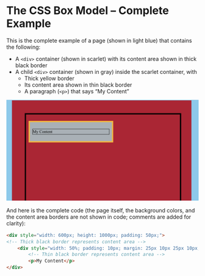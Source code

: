 # The CSS Box Model – Complete Example

This is the complete example of a page (shown in light blue) that contains the following:

- A `<div>` container (shown in scarlet) with its content area shown in thick black border
- A child `<div>` container (shown in gray) inside the scarlet container, with
    - Thick yellow border
    - Its content area shown in thin black border
    - A paragraph (`<p>`) that says “My Content”

![](../images/html-css/Box-model-example-3-1024x536.png)

And here is the complete code (the page itself, the background colors, and the content area borders are not shown in code; comments are added for clarity):

```html
<div style="width: 600px; height: 1000px; padding: 50px;">
<!-- Thick black border represents content area -->
    <div style="width: 50%; padding: 10px; margin: 25px 10px 25px 10px; border: 5px solid yellow;">
        <!-- Thin black border represents content area -->
        <p>My Content</p>
</div>
```
